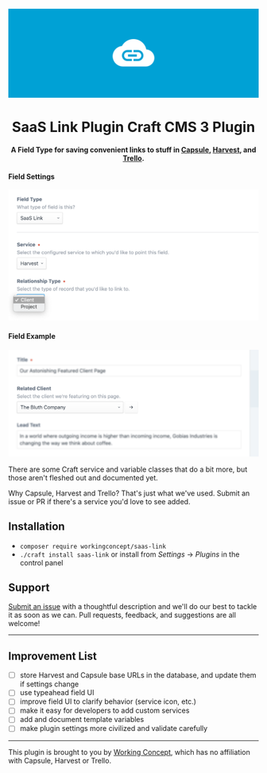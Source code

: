 ![SaaS Link](resources/hero.svg)

<h1 align="center">SaaS Link Plugin Craft CMS 3 Plugin</h1>

<h4 align="center">A Field Type for saving convenient links to stuff in <a href="https://capsulecrm.com/">Capsule</a>, <a href="https://www.getharvest.com/">Harvest</a>, and <a href="https://trello.com">Trello</a>.</h4>

#### Field Settings

![SaaS Link field settings.](resources/field-settings.png)

#### Field Example

![SaaS Link field example. It doesn't blur your control panel.](resources/field.png)

There are some Craft service and variable classes that do a bit more, but those aren't fleshed out and documented yet.

Why Capsule, Harvest and Trello? That's just what we've used. Submit an issue or PR if there's a service you'd love to see added.

## Installation

- `composer require workingconcept/saas-link`
- `./craft install saas-link` or install from _Settings_ → _Plugins_ in the control panel

## Support

[Submit an issue]() with a thoughtful description and we'll do our best to tackle it as soon as we can. Pull requests, feedback, and suggestions are all welcome!

---

## Improvement List

- [ ] store Harvest and Capsule base URLs in the database, and update them if settings change
- [ ] use typeahead field UI
- [ ] improve field UI to clarify behavior (service icon, etc.)
- [ ] make it easy for developers to add custom services
- [ ] add and document template variables
- [ ] make plugin settings more civilized and validate carefully

---

This plugin is brought to you by [Working Concept](https://workingconcept.com), which has no affiliation with Capsule, Harvest or Trello.
